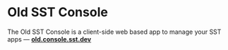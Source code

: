 # Old SST Console

The Old SST Console is a client-side web based app to manage your SST apps — [**old.console.sst.dev**](https://old.console.sst.dev)
